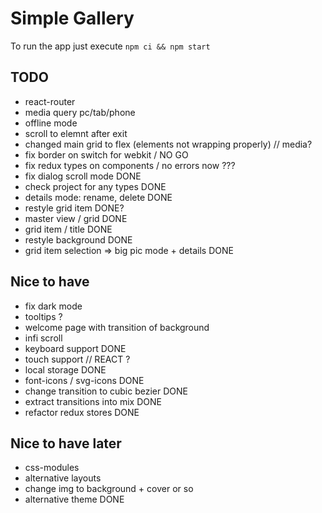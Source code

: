 # Simple Gallery

To run the app just execute `npm ci && npm start`

## TODO

- react-router
- media query pc/tab/phone
- offline mode
- scroll to elemnt after exit
- changed main grid to flex (elements not wrapping properly) // media?
- fix border on switch for webkit / NO GO
- fix redux types on components / no errors now ???
- fix dialog scroll mode DONE
- check project for any types DONE
- details mode: rename, delete DONE
- restyle grid item DONE?
- master view / grid DONE
- grid item / title DONE
- restyle background DONE
- grid item selection => big pic mode + details DONE

## Nice to have

- fix dark mode
- tooltips ?
- welcome page with transition of background
- infi scroll
- keyboard support DONE
- touch support // REACT ?
- local storage DONE
- font-icons / svg-icons DONE
- change transition to cubic bezier DONE
- extract transitions into mix DONE
- refactor redux stores DONE

## Nice to have later

- css-modules
- alternative layouts
- change img to background + cover or so
- alternative theme DONE
